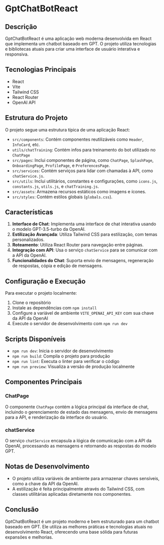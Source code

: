 # GptChatBotReact

## Descrição

GptChatBotReact é uma aplicação web moderna desenvolvida em React que implementa um chatbot baseado em GPT. O projeto utiliza tecnologias e bibliotecas atuais para criar uma interface de usuário interativa e responsiva.

## Tecnologias Principais

- React
- Vite
- Tailwind CSS
- React Router
- OpenAI API

## Estrutura do Projeto

O projeto segue uma estrutura típica de uma aplicação React:

- `src/components`: Contém componentes reutilizáveis como `Header`, `InfoCard`, etc.
- `utils/chatTraining`: Contém infos para treinamento do bot utilizado no `ChatPage`
- `src/pages`: Inclui componentes de página, como `ChatPage`, `SplashPage`, `OnboardingPage`, `ProfilePage`, e `PreferencesPage`.
- `src/services`: Contém serviços para lidar com chamadas à API, como `chatService.js`.
- `src/utils`: Inclui utilitários, constantes e configurações, como `icons.js`, `constants.js`, `utils.js`, e `chatTraining.js`.
- `src/assets`: Armazena recursos estáticos como imagens e ícones.
- `src/styles`: Contém estilos globais (`globals.css`).

## Características

1. **Interface de Chat**: Implementa uma interface de chat interativa usando o modelo GPT-3.5-turbo da OpenAI.
2. **Estilização Avançada**: Utiliza Tailwind CSS para estilização, com temas personalizados.
3. **Roteamento**: Utiliza React Router para navegação entre páginas.
4. **Integração com API**: Usa o serviço `chatService` para se comunicar com a API da OpenAI.
5. **Funcionalidades do Chat**: Suporta envio de mensagens, regeneração de respostas, cópia e edição de mensagens.

## Configuração e Execução

Para executar o projeto localmente:

1. Clone o repositório
2. Instale as dependências com `npm install`
3. Configure a variável de ambiente `VITE_OPENAI_API_KEY` com sua chave da API da OpenAI
4. Execute o servidor de desenvolvimento com `npm run dev`

## Scripts Disponíveis

- `npm run dev`: Inicia o servidor de desenvolvimento
- `npm run build`: Compila o projeto para produção
- `npm run lint`: Executa o linter para verificar o código
- `npm run preview`: Visualiza a versão de produção localmente

## Componentes Principais

### ChatPage

O componente `ChatPage` contém a lógica principal da interface de chat, incluindo o gerenciamento de estado das mensagens, envio de mensagens para a API, e renderização da interface do usuário.

### chatService

O serviço `chatService` encapsula a lógica de comunicação com a API da OpenAI, processando as mensagens e retornando as respostas do modelo GPT.

## Notas de Desenvolvimento

- O projeto utiliza variáveis de ambiente para armazenar chaves sensíveis, como a chave da API da OpenAI.
- A estilização é feita principalmente através do Tailwind CSS, com classes utilitárias aplicadas diretamente nos componentes.

## Conclusão

GptChatBotReact é um projeto moderno e bem estruturado para um chatbot baseado em GPT. Ele utiliza as melhores práticas e tecnologias atuais no desenvolvimento React, oferecendo uma base sólida para futuras expansões e melhorias.
